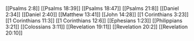[[Psalms 2:8]]
[[Psalms 18:39]]
[[Psalms 18:47]]
[[Psalms 21:8]]
[[Daniel 2:34]]
[[Daniel 2:40]]
[[Matthew 13:41]]
[[John 14:28]]
[[1 Corinthians 3:23]]
[[1 Corinthians 11:3]]
[[1 Corinthians 12:6]]
[[Ephesians 1:23]]
[[Philippians 3:21]]
[[Colossians 3:11]]
[[Revelation 19:11]]
[[Revelation 20:2]]
[[Revelation 20:10]]
